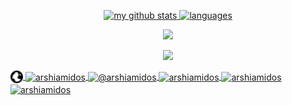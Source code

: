 
<!--
**smousavi05/smousavi05** is a ✨ _special_ ✨ repository because its `README.md` (this file) appears on your GitHub profile.

Here are some ideas to get you started:
-  Hi there 👋
- 🔭 I’m currently working on ...
- 🌱 I’m currently learning ...
- 👯 I’m looking to collaborate on ...
- 🤔 I’m looking for help with ...
- 💬 Ask me about ...
- 📫 How to reach me: ...
- 😄 Pronouns: ...
- ⚡ Fun fact: ...
-->


<a align="center" href="https://mostafamousavi.com">
    <p align="center">
    <img src="https://github-readme-stats.vercel.app/api?username=smousavi05&count_private=true&show_icons=true&theme=gotham" alt="my github stats" width="420"/>&nbsp;<img src="https://github-readme-stats.vercel.app/api/top-langs/?username=smousavi05&layout=compact&theme=gotham" alt="languages" height="165">
    </p>
</a>

<a align="center" href="https://github.com/smousavi05/EQTransformer">
    <p align="center">
    <!-- Change the `github-readme-stats.anuraghazra1.vercel.app` to `github-readme-stats.vercel.app`  -->
    <img src="https://github-readme-stats.vercel.app/api/pin/?username=smousavi05&repo=EQTransformer&theme=tokyonight" />
</a>    
<a align="center" href="https://github.com/smousavi05/STEAD">
    <p align="center">
    <!-- Change the `github-readme-stats.anuraghazra1.vercel.app` to `github-readme-stats.vercel.app`  -->
    <img src="https://github-readme-stats.vercel.app/api/pin/?username=smousavi05&repo=STEAD&theme=tokyonight" />
    </p>
</a>

<a href="https://mostafamousavi.com" target="blank">
<img align="center" src="https://raw.githubusercontent.com/iconic/open-iconic/master/svg/globe.svg" alt="@arshiamidos" height="20" width="20" />
</a>

<a href="https://www.linkedin.com/in/s-mostafa-mousavi-9a906658" target="blank">
<img align="center" src="https://cdn.jsdelivr.net/npm/simple-icons@3.0.1/icons/linkedin.svg" alt="arshiamidos" height="20" width="20" />
</a>

<a href="https://scholar.google.com/citations?user=fcXLzLgAAAAJ&hl=en" target="blank">
<img align="center" src="https://cdn.jsdelivr.net/npm/simple-icons@3.0.1/icons/googlescholar.svg" alt="@arshiamidos" height="20" width="20" />
</a>

<a href="https://www.researchgate.net/profile/Smostafa_Mousavi" target="blank">
<img align="center" src="https://cdn.jsdelivr.net/npm/simple-icons@3.0.1/icons/researchgate.svg" alt="arshiamidos" height="20" width="20" />
</a>

<a href="https://www.webofscience.com/wos/author/record/194276" target="blank">
<img align="center" src="https://cdn.jsdelivr.net/npm/simple-icons@3.0.1/icons/publons.svg" alt="arshiamidos" height="20" width="20" />
</a>

<a href="https://twitter.com/smousavi05" target="blank">
<img align="center" src="https://cdn.jsdelivr.net/npm/simple-icons@3.0.1/icons/twitter.svg" alt="arshiamidos" height="20" width="20" />
</a>
    
</p>
